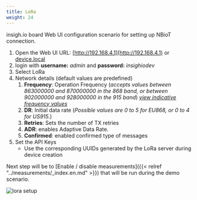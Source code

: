 ```yaml
---
title: LoRa
weight: 24
---
```


insigh.io board Web UI configuration scenario for setting up NBioT connection.

1. Open the Web UI URL: [http://192.168.4.1](http://192.168.4.1) or [device.local](http://device.local)
1. login with **username:** _admin_ and **password:** _insighiodev_
1. Select LoRa
1. Network details (default values are predefined)
   1. **Frequency**: Operation Frequency (_accepts values between 863000000 and 870000000 in the 868 band, or between 902000000 and 928000000 in the 915 band_) [_view indicative frequency values_](https://www.thethingsnetwork.org/docs/lorawan/frequencies-by-country.html)
   1. **DR**: Initial data rate (_Possible values are 0 to 5 for EU868, or 0 to 4 for US915._)
   1. **Retries**: Sets the number of TX retries
   1. **ADR**: enables Adaptive Data Rate.
   1. **Confirmed**: enabled confirmed type of messages
1. Set the API Keys
   - Use the corresponding UUIDs generated by the LoRa server during device creation

Next step will be to [Enable / disable measurements]({{< relref "../measurements/_index.en.md" >}}) that will be run during the demo scenario.

![lora setup](/images/webui-lora.gif?width=50pc)

